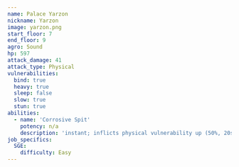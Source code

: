 ```yaml
---
name: Palace Yarzon
nickname: Yarzon
image: yarzon.png
start_floor: 7
end_floor: 9
agro: Sound
hp: 597
attack_damage: 41
attack_type: Physical
vulnerabilities:
  bind: true
  heavy: true
  sleep: false
  slow: true
  stun: true
abilities:
  - name: 'Corrosive Spit'
    potency: n/a
    description: 'instant; inflicts physical vulnerability up (50%, 20s)'
job_specifics:
  SGE:
    difficulty: Easy
---
```

